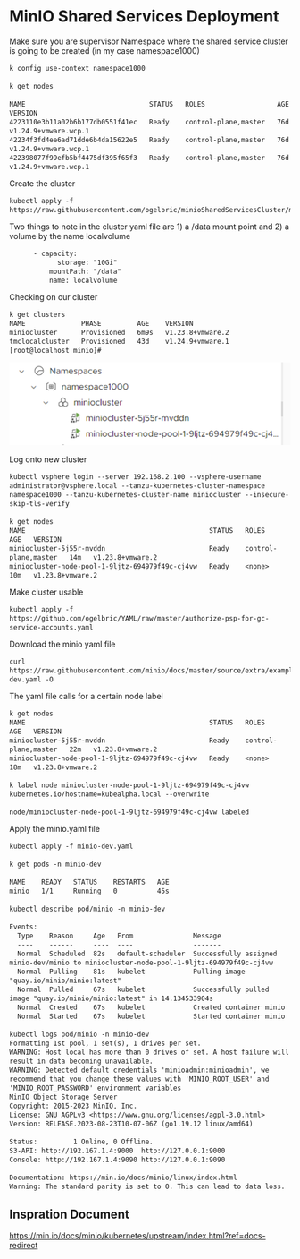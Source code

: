# MinIO Shared Services Deployment 

Make sure you are supervisor Namespace where the shared service cluster is going to be created (in my case namespace1000)

```
k config use-context namespace1000

k get nodes

NAME                               STATUS   ROLES                  AGE   VERSION
4223110e3b11a02b6b177db0551f41ec   Ready    control-plane,master   76d   v1.24.9+vmware.wcp.1
42234f3fd4ee6ad71dde6b4da15622e5   Ready    control-plane,master   76d   v1.24.9+vmware.wcp.1
422398077f99efb5bf4475df395f65f3   Ready    control-plane,master   76d   v1.24.9+vmware.wcp.1

```

Create the cluster

```
kubectl apply -f https://raw.githubusercontent.com/ogelbric/minioSharedServicesCluster/main/miniocluster.yaml

```

Two things to note in the cluster yaml file are 1) a /data mount point and 2) a volume by the name localvolume

```
      - capacity:
            storage: "10Gi"
          mountPath: "/data"
          name: localvolume
```

Checking on our cluster

```
k get clusters
NAME              PHASE         AGE    VERSION
miniocluster      Provisioned   6m9s   v1.23.8+vmware.2
tmclocalcluster   Provisioned   43d    v1.24.9+vmware.1
[root@localhost minio]#

```

![GitHub](miniocluster.png)

Log onto new cluster

```
kubectl vsphere login --server 192.168.2.100 --vsphere-username administrator@vsphere.local --tanzu-kubernetes-cluster-namespace  namespace1000 --tanzu-kubernetes-cluster-name miniocluster --insecure-skip-tls-verify

k get nodes
NAME                                              STATUS   ROLES                  AGE   VERSION
miniocluster-5j55r-mvddn                          Ready    control-plane,master   14m   v1.23.8+vmware.2
miniocluster-node-pool-1-9ljtz-694979f49c-cj4vw   Ready    <none>                 10m   v1.23.8+vmware.2

```
Make cluster usable

```
kubectl apply -f https://github.com/ogelbric/YAML/raw/master/authorize-psp-for-gc-service-accounts.yaml

```

Download the minio yaml file 

```
curl https://raw.githubusercontent.com/minio/docs/master/source/extra/examples/minio-dev.yaml -O
```

The yaml file calls for a certain node label

```
k get nodes
NAME                                              STATUS   ROLES                  AGE   VERSION
miniocluster-5j55r-mvddn                          Ready    control-plane,master   22m   v1.23.8+vmware.2
miniocluster-node-pool-1-9ljtz-694979f49c-cj4vw   Ready    <none>                 18m   v1.23.8+vmware.2

k label node miniocluster-node-pool-1-9ljtz-694979f49c-cj4vw kubernetes.io/hostname=kubealpha.local --overwrite

node/miniocluster-node-pool-1-9ljtz-694979f49c-cj4vw labeled

```

Apply the minio.yaml file 

```
kubectl apply -f minio-dev.yaml

k get pods -n minio-dev

NAME    READY   STATUS    RESTARTS   AGE
minio   1/1     Running   0          45s

kubectl describe pod/minio -n minio-dev

Events:
  Type    Reason     Age   From               Message
  ----    ------     ----  ----               -------
  Normal  Scheduled  82s   default-scheduler  Successfully assigned minio-dev/minio to miniocluster-node-pool-1-9ljtz-694979f49c-cj4vw
  Normal  Pulling    81s   kubelet            Pulling image "quay.io/minio/minio:latest"
  Normal  Pulled     67s   kubelet            Successfully pulled image "quay.io/minio/minio:latest" in 14.134533904s
  Normal  Created    67s   kubelet            Created container minio
  Normal  Started    67s   kubelet            Started container minio

kubectl logs pod/minio -n minio-dev
Formatting 1st pool, 1 set(s), 1 drives per set.
WARNING: Host local has more than 0 drives of set. A host failure will result in data becoming unavailable.
WARNING: Detected default credentials 'minioadmin:minioadmin', we recommend that you change these values with 'MINIO_ROOT_USER' and 'MINIO_ROOT_PASSWORD' environment variables
MinIO Object Storage Server
Copyright: 2015-2023 MinIO, Inc.
License: GNU AGPLv3 <https://www.gnu.org/licenses/agpl-3.0.html>
Version: RELEASE.2023-08-23T10-07-06Z (go1.19.12 linux/amd64)

Status:         1 Online, 0 Offline. 
S3-API: http://192.167.1.4:9000  http://127.0.0.1:9000     
Console: http://192.167.1.4:9090 http://127.0.0.1:9090   

Documentation: https://min.io/docs/minio/linux/index.html
Warning: The standard parity is set to 0. This can lead to data loss.

```


## Inspration Document

https://min.io/docs/minio/kubernetes/upstream/index.html?ref=docs-redirect



